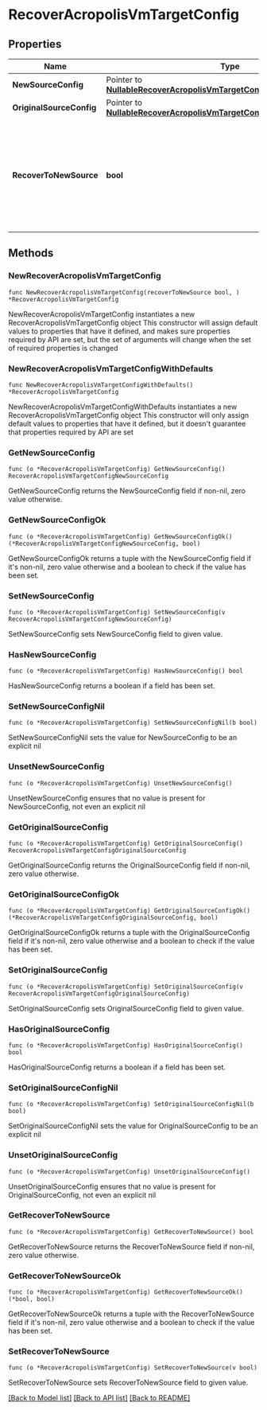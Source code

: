 # RecoverAcropolisVmTargetConfig

## Properties

Name | Type | Description | Notes
------------ | ------------- | ------------- | -------------
**NewSourceConfig** | Pointer to [**NullableRecoverAcropolisVmTargetConfigNewSourceConfig**](RecoverAcropolisVmTargetConfigNewSourceConfig.md) |  | [optional] 
**OriginalSourceConfig** | Pointer to [**NullableRecoverAcropolisVmTargetConfigOriginalSourceConfig**](RecoverAcropolisVmTargetConfigOriginalSourceConfig.md) |  | [optional] 
**RecoverToNewSource** | **bool** | Specifies the parameter whether the recovery should be performed to a new or an existing Source Target. | 

## Methods

### NewRecoverAcropolisVmTargetConfig

`func NewRecoverAcropolisVmTargetConfig(recoverToNewSource bool, ) *RecoverAcropolisVmTargetConfig`

NewRecoverAcropolisVmTargetConfig instantiates a new RecoverAcropolisVmTargetConfig object
This constructor will assign default values to properties that have it defined,
and makes sure properties required by API are set, but the set of arguments
will change when the set of required properties is changed

### NewRecoverAcropolisVmTargetConfigWithDefaults

`func NewRecoverAcropolisVmTargetConfigWithDefaults() *RecoverAcropolisVmTargetConfig`

NewRecoverAcropolisVmTargetConfigWithDefaults instantiates a new RecoverAcropolisVmTargetConfig object
This constructor will only assign default values to properties that have it defined,
but it doesn't guarantee that properties required by API are set

### GetNewSourceConfig

`func (o *RecoverAcropolisVmTargetConfig) GetNewSourceConfig() RecoverAcropolisVmTargetConfigNewSourceConfig`

GetNewSourceConfig returns the NewSourceConfig field if non-nil, zero value otherwise.

### GetNewSourceConfigOk

`func (o *RecoverAcropolisVmTargetConfig) GetNewSourceConfigOk() (*RecoverAcropolisVmTargetConfigNewSourceConfig, bool)`

GetNewSourceConfigOk returns a tuple with the NewSourceConfig field if it's non-nil, zero value otherwise
and a boolean to check if the value has been set.

### SetNewSourceConfig

`func (o *RecoverAcropolisVmTargetConfig) SetNewSourceConfig(v RecoverAcropolisVmTargetConfigNewSourceConfig)`

SetNewSourceConfig sets NewSourceConfig field to given value.

### HasNewSourceConfig

`func (o *RecoverAcropolisVmTargetConfig) HasNewSourceConfig() bool`

HasNewSourceConfig returns a boolean if a field has been set.

### SetNewSourceConfigNil

`func (o *RecoverAcropolisVmTargetConfig) SetNewSourceConfigNil(b bool)`

 SetNewSourceConfigNil sets the value for NewSourceConfig to be an explicit nil

### UnsetNewSourceConfig
`func (o *RecoverAcropolisVmTargetConfig) UnsetNewSourceConfig()`

UnsetNewSourceConfig ensures that no value is present for NewSourceConfig, not even an explicit nil
### GetOriginalSourceConfig

`func (o *RecoverAcropolisVmTargetConfig) GetOriginalSourceConfig() RecoverAcropolisVmTargetConfigOriginalSourceConfig`

GetOriginalSourceConfig returns the OriginalSourceConfig field if non-nil, zero value otherwise.

### GetOriginalSourceConfigOk

`func (o *RecoverAcropolisVmTargetConfig) GetOriginalSourceConfigOk() (*RecoverAcropolisVmTargetConfigOriginalSourceConfig, bool)`

GetOriginalSourceConfigOk returns a tuple with the OriginalSourceConfig field if it's non-nil, zero value otherwise
and a boolean to check if the value has been set.

### SetOriginalSourceConfig

`func (o *RecoverAcropolisVmTargetConfig) SetOriginalSourceConfig(v RecoverAcropolisVmTargetConfigOriginalSourceConfig)`

SetOriginalSourceConfig sets OriginalSourceConfig field to given value.

### HasOriginalSourceConfig

`func (o *RecoverAcropolisVmTargetConfig) HasOriginalSourceConfig() bool`

HasOriginalSourceConfig returns a boolean if a field has been set.

### SetOriginalSourceConfigNil

`func (o *RecoverAcropolisVmTargetConfig) SetOriginalSourceConfigNil(b bool)`

 SetOriginalSourceConfigNil sets the value for OriginalSourceConfig to be an explicit nil

### UnsetOriginalSourceConfig
`func (o *RecoverAcropolisVmTargetConfig) UnsetOriginalSourceConfig()`

UnsetOriginalSourceConfig ensures that no value is present for OriginalSourceConfig, not even an explicit nil
### GetRecoverToNewSource

`func (o *RecoverAcropolisVmTargetConfig) GetRecoverToNewSource() bool`

GetRecoverToNewSource returns the RecoverToNewSource field if non-nil, zero value otherwise.

### GetRecoverToNewSourceOk

`func (o *RecoverAcropolisVmTargetConfig) GetRecoverToNewSourceOk() (*bool, bool)`

GetRecoverToNewSourceOk returns a tuple with the RecoverToNewSource field if it's non-nil, zero value otherwise
and a boolean to check if the value has been set.

### SetRecoverToNewSource

`func (o *RecoverAcropolisVmTargetConfig) SetRecoverToNewSource(v bool)`

SetRecoverToNewSource sets RecoverToNewSource field to given value.



[[Back to Model list]](../README.md#documentation-for-models) [[Back to API list]](../README.md#documentation-for-api-endpoints) [[Back to README]](../README.md)


